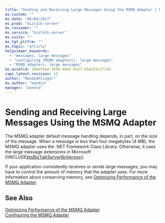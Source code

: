 ```yaml
---
title: "Sending and Receiving Large Messages Using the MSMQ Adapter | Microsoft Docs"
ms.custom: ""
ms.date: "06/08/2017"
ms.prod: "biztalk-server"
ms.reviewer: ""
ms.service: "biztalk-server"
ms.suite: ""
ms.tgt_pltfrm: ""
ms.topic: "article"
helpviewer_keywords: 
  - "messages, large messages"
  - "configuring [MSMQ adapters], large messages"
  - "MSMQ adapters, large messages"
ms.assetid: 208efbed-7b58-4da5-ba27-65a315c2713b
caps.latest.revision: 12
author: "MandiOhlinger"
ms.author: "mandia"
manager: "anneta"
---
```

# Sending and Receiving Large Messages Using the MSMQ Adapter
The MSMQ adapter default message handling depends, in part, on the size of the message. When a message is less than four megabytes (4 MB), the MSMQ adapter uses the .NET Framework Class Library. Otherwise, it uses the large message extensions in Microsoft [!INCLUDE[btsBizTalkServerNoVersion](../includes/btsbiztalkservernoversion-md.md)].  
  
 If your application consistently receives or sends large messages, you may have to control the amount of memory that the adapter uses. For more information about conserving memory, see [Optimizing Performance of the MSMQ Adapter](../core/optimizing-performance-of-the-msmq-adapter.md).  
  
## See Also  
 [Optimizing Performance of the MSMQ Adapter](../core/optimizing-performance-of-the-msmq-adapter.md)   
 [Configuring the MSMQ Adapter](../core/configuring-the-msmq-adapter.md)